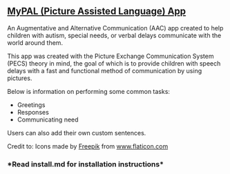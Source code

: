 ## <ins>MyPAL (Picture Assisted Language) App<ins>

An Augmentative and Alternative Communication (AAC) app created to help children with autism, special needs, or verbal delays communicate with the world around them. 

This app was created with the Picture Exchange Communication System (PECS) theory in mind, the goal of which is to provide children with speech delays with a fast and functional method of communication by using pictures. 

Below is information on performing some common tasks: 
- Greetings
- Responses
- Communicating need

Users can also add their own custom sentences. 

Credit to: Icons made by <a href="https://www.freepik.com" title="Freepik">Freepik</a> from <a href="https://www.flaticon.com/" title="Flaticon">www.flaticon.com</a>

### \*Read install.md for installation instructions\*

